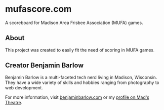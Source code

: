 # mufascore.com

A scoreboard for Madison Area Frisbee Association (MUFA) games.

## About

This project was created to easily fit the need of scoring in MUFA games.

## Creator Benjamin Barlow

Benjamin Barlow is a multi-faceted tech nerd living in Madison, Wisconsin. They have a wide variety of skills and hobbies ranging from photography to web development.

For more information, visit [benjaminbarlow.com](http://benjaminbarlow.com/) or my [profile on Mad's Theatre](https://madstheatre.com/profile/benjamin-barlow).
